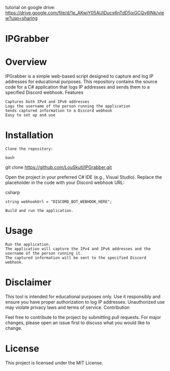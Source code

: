 tutorial on google drive: https://drive.google.com/file/d/1e_AKwiY05AUIDucs6nTdD5jxGCQy6INk/view?usp=sharing

# IPGrabber

# Overview

IPGrabber is a simple web-based script designed to capture and log IP addresses for educational purposes. This repository contains the source code for a C# application that logs IP addresses and sends them to a specified Discord webhook.
Features

    Captures both IPv4 and IPv6 addresses
    Logs the username of the person running the application
    Sends captured information to a Discord webhook
    Easy to set up and use

# Installation

    Clone the repository:

    bash

git clone https://github.com/LouSkull/IPGrabber.git

Open the project in your preferred C# IDE (e.g., Visual Studio).
Replace the placeholder in the code with your Discord webhook URL:

csharp

    string webhookUrl = "DISCORD_BOT_WEBHOOK_HERE";

    Build and run the application.

# Usage

    Run the application.
    The application will capture the IPv4 and IPv6 addresses and the username of the person running it.
    The captured information will be sent to the specified Discord webhook.
    
# Disclaimer

This tool is intended for educational purposes only. Use it responsibly and ensure you have proper authorization to log IP addresses. Unauthorized use may violate privacy laws and terms of service.
Contribution

Feel free to contribute to the project by submitting pull requests. For major changes, please open an issue first to discuss what you would like to change.

# License

This project is licensed under the MIT License.
